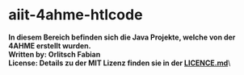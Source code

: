 # aiit-4ahme-htlcode
**In diesem Bereich befinden sich die Java Projekte, welche von der 4AHME erstellt wurden.**\
**Written by: Orlitsch Fabian**\
**License: Details zu der MIT Lizenz finden sie in der [LICENCE.md](https://github.com/orlfam16/aiit-4ahme-htlcode/blob/master/LICENSE)**\ 
